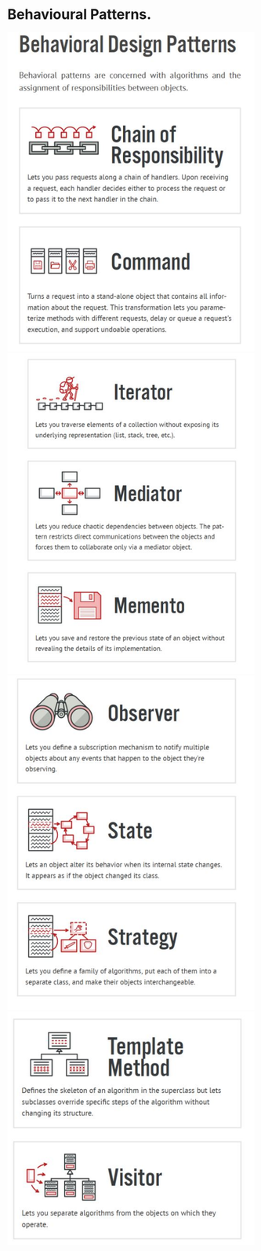 # Behavioural Patterns.
![shot](https://github.com/kira23j/PyDSA/blob/main/02-DesignPatterns/03.Behavioral/notes/be1.JPG)
![shot](https://github.com/kira23j/PyDSA/blob/main/02-DesignPatterns/03.Behavioral/notes/be2.JPG)
![shot](https://github.com/kira23j/PyDSA/blob/main/02-DesignPatterns/03.Behavioral/notes/be3.JPG)
![shot](https://github.com/kira23j/PyDSA/blob/main/02-DesignPatterns/03.Behavioral/notes/be4.JPG)

